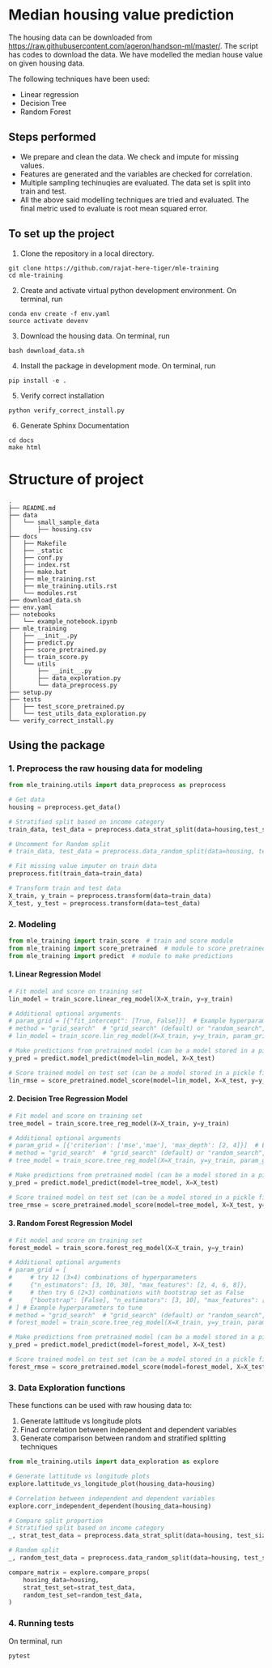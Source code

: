 # Median housing value prediction

The housing data can be downloaded from https://raw.githubusercontent.com/ageron/handson-ml/master/. The script has codes to download the data. We have modelled the median house value on given housing data. 

The following techniques have been used: 

 - Linear regression
 - Decision Tree
 - Random Forest

## Steps performed
 - We prepare and clean the data. We check and impute for missing values.
 - Features are generated and the variables are checked for correlation.
 - Multiple sampling techinuqies are evaluated. The data set is split into train and test.
 - All the above said modelling techniques are tried and evaluated. The final metric used to evaluate is root mean squared error.

## To set up the project
1. Clone the repository in a local directory.
```
git clone https://github.com/rajat-here-tiger/mle-training
cd mle-training
```
2. Create and activate virtual python development environment. On terminal, run
```
conda env create -f env.yaml
source activate devenv
```
3. Download the housing data. On terminal, run
```
bash download_data.sh 
```
4. Install the package in development mode. On terminal, run
```
pip install -e .
```
5. Verify correct installation
```
python verify_correct_install.py
```
6. Generate Sphinx Documentation
```
cd docs
make html
```

# Structure of project
```
.
├── README.md
├── data
│   └── small_sample_data
│       ├── housing.csv
├── docs
│   ├── Makefile
│   ├── _static
│   ├── conf.py
│   ├── index.rst
│   ├── make.bat
│   ├── mle_training.rst
│   ├── mle_training.utils.rst
│   └── modules.rst
├── download_data.sh
├── env.yaml
├── notebooks
│   └── example_notebook.ipynb
├── mle_training
│   ├── __init__.py
│   ├── predict.py
│   ├── score_pretrained.py
│   ├── train_score.py
│   └── utils
│       ├── __init__.py
│       ├── data_exploration.py
│       └── data_preprocess.py
├── setup.py
├── tests
│   ├── test_score_pretrained.py
│   └── test_utils_data_exploration.py
└── verify_correct_install.py
```

## Using the package

### 1. Preprocess the raw housing data for modeling

```python
from mle_training.utils import data_preprocess as preprocess

# Get data
housing = preprocess.get_data()

# Stratified split based on income category
train_data, test_data = preprocess.data_strat_split(data=housing,test_size=0.2,random_state=42)

# Uncomment for Random split
# train_data, test_data = preprocess.data_random_split(data=housing, test_size=0.2, random_state=42)

# Fit missing value imputer on train data
preprocess.fit(train_data=train_data)

# Transform train and test data
X_train, y_train = preprocess.transform(data=train_data)
X_test, y_test = preprocess.transform(data=test_data)
```

### 2. Modeling

```python
from mle_training import train_score  # train and score module
from mle_training import score_pretrained  # module to score pretrained model
from mle_training import predict  # module to make predictions
```
#### 1. Linear Regression Model

```python
# Fit model and score on training set
lin_model = train_score.linear_reg_model(X=X_train, y=y_train)

# Additional optional arguments
# param_grid = [{"fit_intercept": [True, False]}]  # Example hyperparameters to tune
# method = "grid_search"  # "grid_search" (default) or "random_search", method to perform hyperparameter tuning
# lin_model = train_score.lin_reg_model(X=X_train, y=y_train, param_grid=param_grid, method="random_search")

# Make predictions from pretrained model (can be a model stored in a pickle file)
y_pred = predict.model_predict(model=lin_model, X=X_test)

# Score trained model on test set (can be a model stored in a pickle file)
lin_rmse = score_pretrained.model_score(model=lin_model, X=X_test, y=y_test)
```

#### 2. Decision Tree Regression Model

```python
# Fit model and score on training set
tree_model = train_score.tree_reg_model(X=X_train, y=y_train)

# Additional optional arguments
# param_grid = [{'criterion': ['mse','mae'], 'max_depth': [2, 4]}]  # Example hyperparameters to tune
# method = "grid_search"  # "grid_search" (default) or "random_search", method to perform hyperparameter tuning
# tree_model = train_score.tree_reg_model(X=X_train, y=y_train, param_grid=param_grid, method="random_search")

# Make predictions from pretrained model (can be a model stored in a pickle file)
y_pred = predict.model_predict(model=tree_model, X=X_test)

# Score trained model on test set (can be a model stored in a pickle file)
tree_rmse = score_pretrained.model_score(model=tree_model, X=X_test, y=y_test)
```

#### 3. Random Forest Regression Model

```python
# Fit model and score on training set
forest_model = train_score.forest_reg_model(X=X_train, y=y_train)

# Additional optional arguments
# param_grid = [
#     # try 12 (3×4) combinations of hyperparameters
#     {"n_estimators": [3, 10, 30], "max_features": [2, 4, 6, 8]},
#     # then try 6 (2×3) combinations with bootstrap set as False
#     {"bootstrap": [False], "n_estimators": [3, 10], "max_features": [2, 3, 4]},
# ] # Example hyperparameters to tune
# method = "grid_search"  # "grid_search" (default) or "random_search", method to perform hyperparameter tuning
# forest_model = train_score.tree_reg_model(X=X_train, y=y_train, param_grid=param_grid, method="grid_search")

# Make predictions from pretrained model (can be a model stored in a pickle file)
y_pred = predict.model_predict(model=forest_model, X=X_test)

# Score trained model on test set (can be a model stored in a pickle file)
forest_rmse = score_pretrained.model_score(model=forest_model, X=X_test, y=y_test)
```

### 3. Data Exploration functions

These functions can be used with raw housing data to:
1. Generate lattitude vs longitude plots  
2. Finad correlation between independent and dependent variables  
3. Generate comparison between random and stratified splitting techniques  

```python
from mle_training.utils import data_exploration as explore

# Generate lattitude vs longitude plots
explore.lattitude_vs_longitude_plot(housing_data=housing)

# Correlation between independent and dependent variables
explore.corr_independent_dependent(housing_data=housing)

# Compare split proportion
# Stratified split based on income category
_, strat_test_data = preprocess.data_strat_split(data=housing, test_size=0.2, random_state=42)

# Random split
_, random_test_data = preprocess.data_random_split(data=housing, test_size=0.2, random_state=42)

compare_matrix = explore.compare_props(
    housing_data=housing,
    strat_test_set=strat_test_data,
    random_test_set=random_test_data,
)
```

### 4. Running tests
On terminal, run
```
pytest
```
